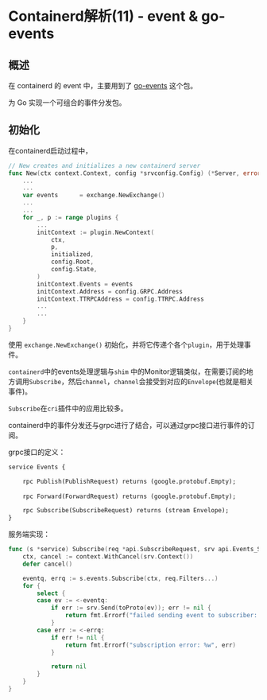 # Containerd解析(11) - event & go-events


## 概述

在 containerd 的 event 中，主要用到了 [go-events](https://github.com/docker/go-events) 这个包。

为 Go 实现一个可组合的事件分发包。



## 初始化

在containerd启动过程中，

```go
// New creates and initializes a new containerd server
func New(ctx context.Context, config *srvconfig.Config) (*Server, error) {
	...
	...
	var events      = exchange.NewExchange()
    ...
    ...
    for _, p := range plugins {
		...
        initContext := plugin.NewContext(
			ctx,
			p,
			initialized,
			config.Root,
			config.State,
		)
		initContext.Events = events
		initContext.Address = config.GRPC.Address
		initContext.TTRPCAddress = config.TTRPC.Address
        ...
        ...
	}
}

```

使用 `exchange.NewExchange()` 初始化，并将它传递个各个`plugin`，用于处理事件。



`containerd`中的events处理逻辑与`shim` 中的Monitor逻辑类似，在需要订阅的地方调用`Subscribe`，然后`channel`，`channel`会接受到对应的`Envelope`(也就是相关事件)。

`Subscribe`在`cri`插件中的应用比较多。



containerd中的事件分发还与grpc进行了结合，可以通过grpc接口进行事件的订阅。

grpc接口的定义：

```protobuf
service Events {

	rpc Publish(PublishRequest) returns (google.protobuf.Empty);
	
	rpc Forward(ForwardRequest) returns (google.protobuf.Empty);

	rpc Subscribe(SubscribeRequest) returns (stream Envelope);
}
```

服务端实现：

```go
func (s *service) Subscribe(req *api.SubscribeRequest, srv api.Events_SubscribeServer) error {
	ctx, cancel := context.WithCancel(srv.Context())
	defer cancel()

	eventq, errq := s.events.Subscribe(ctx, req.Filters...)
	for {
		select {
		case ev := <-eventq:
			if err := srv.Send(toProto(ev)); err != nil {
				return fmt.Errorf("failed sending event to subscriber: %w", err)
			}
		case err := <-errq:
			if err != nil {
				return fmt.Errorf("subscription error: %w", err)
			}

			return nil
		}
	}
}
```


























